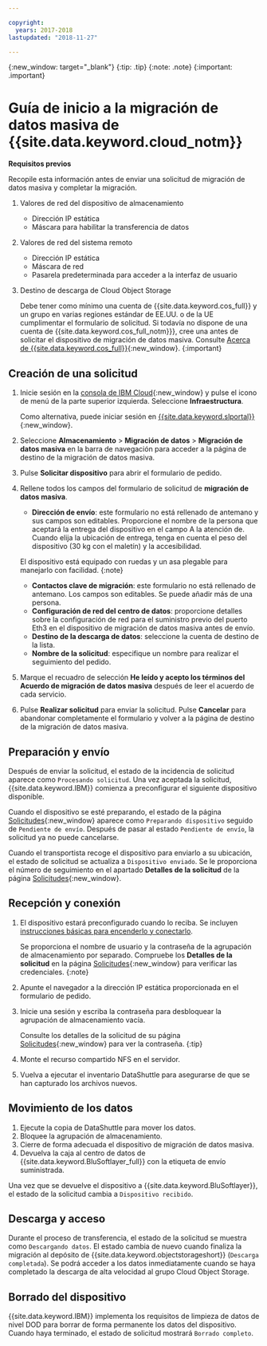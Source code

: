 ```yaml
---

copyright:
  years: 2017-2018
lastupdated: "2018-11-27"

---
```

{:new_window: target="_blank"}
{:tip: .tip}
{:note: .note}
{:important: .important}

# Guía de inicio a la migración de datos masiva de {{site.data.keyword.cloud_notm}}

**Requisitos previos**

Recopile esta información antes de enviar una solicitud de migración de datos masiva y completar la migración.

1. Valores de red del dispositivo de almacenamiento
   - Dirección IP estática
   - Máscara para habilitar la transferencia de datos
2. Valores de red del sistema remoto
   - Dirección IP estática
   - Máscara de red
   - Pasarela predeterminada para acceder a la interfaz de usuario
3. Destino de descarga de Cloud Object Storage <br/>
   
   Debe tener como mínimo una cuenta de {{site.data.keyword.cos_full}} y un grupo en varias regiones estándar de EE.UU. o de la UE cumplimentar el formulario de solicitud. Si todavía no dispone de una cuenta de {{site.data.keyword.cos_full_notm}}}, cree una antes de solicitar el dispositivo de migración de datos masiva. Consulte [Acerca de {{site.data.keyword.cos_full}}](https://console.bluemix.net/docs/services/cloud-object-storage/about-cos.html){:new_window}.
   {:important}

## Creación de una solicitud

1. Inicie sesión en la [consola de IBM Cloud](https://console.bluemix.net/catalog/){:new_window} y pulse el icono de menú de la parte superior izquierda. Seleccione **Infraestructura**.

   Como alternativa, puede iniciar sesión en [{{site.data.keyword.slportal}}](https://control.softlayer.com/){:new_window}.
2. Seleccione **Almacenamiento** > **Migración de datos** > **Migración de datos masiva** en la barra de navegación para acceder a la página de destino de la migración de datos masiva.
3. Pulse **Solicitar dispositivo** para abrir el formulario de pedido.
4. Rellene todos los campos del formulario de solicitud de **migración de datos masiva**.
   - **Dirección de envío**: este formulario no está rellenado de antemano y sus campos son editables. Proporcione el nombre de la persona que aceptará la entrega del dispositivo en el campo A la atención de. Cuando elija la ubicación de entrega, tenga en cuenta el peso del dispositivo (30 kg con el maletín) y la accesibilidad.
   
   El dispositivo está equipado con ruedas y un asa plegable para manejarlo con facilidad.
   {:note}

   - **Contactos clave de migración**: este formulario no está rellenado de antemano. Los campos son editables. Se puede añadir más de una persona.
   - **Configuración de red del centro de datos**: proporcione detalles sobre la configuración de red para el suministro previo del puerto Eth3 en el dispositivo de migración de datos masiva antes de envío.
   - **Destino de la descarga de datos**: seleccione la cuenta de destino de la lista.
   - **Nombre de la solicitud**: especifique un nombre para realizar el seguimiento del pedido.
5. Marque el recuadro de selección **He leído y acepto los términos del Acuerdo de migración de datos masiva** después de leer el acuerdo de cada servicio.
6. Pulse **Realizar solicitud** para enviar la solicitud. Pulse **Cancelar** para abandonar completamente el formulario y volver a la página de destino de la migración de datos masiva.


## Preparación y envío

Después de enviar la solicitud, el estado de la incidencia de solicitud aparece como `Procesando solicitud`. Una vez aceptada la solicitud, {{site.data.keyword.IBM}} comienza a preconfigurar el siguiente dispositivo disponible.

Cuando el dispositivo se esté preparando, el estado de la página [Solicitudes](https://control.softlayer.com/storage/mdms){:new_window} aparece como `Preparando dispositivo` seguido de `Pendiente de envío`. Después de pasar al estado `Pendiente de envío`, la solicitud ya no puede cancelarse.

Cuando el transportista recoge el dispositivo para enviarlo a su ubicación, el estado de solicitud se actualiza a `Dispositivo enviado`. Se le proporciona el número de seguimiento en el apartado **Detalles de la solicitud** de la página [Solicitudes](https://control.softlayer.com/storage/mdms){:new_window}.


## Recepción y conexión

1. El dispositivo estará preconfigurado cuando lo reciba. Se incluyen [instrucciones básicas para encenderlo y conectarlo](user-instructions.html). <br/>
  
   Se proporciona el nombre de usuario y la contraseña de la agrupación de almacenamiento por separado. Compruebe los **Detalles de la solicitud** en la página [Solicitudes](https://control.softlayer.com/storage/mdms){:new_window} para verificar las credenciales.
   {:note}
2. Apunte el navegador a la dirección IP estática proporcionada en el formulario de pedido.
3. Inicie una sesión y escriba la contraseña para desbloquear la agrupación de almacenamiento vacía. <br/>
   
   Consulte los detalles de la solicitud de su página [Solicitudes](https://control.softlayer.com/storage/mdms){:new_window} para ver la contraseña.
   {:tip}
4. Monte el recurso compartido NFS en el servidor.
5. Vuelva a ejecutar el inventario DataShuttle para asegurarse de que se han capturado los archivos nuevos.

## Movimiento de los datos
1. Ejecute la copia de DataShuttle para mover los datos.
2. Bloquee la agrupación de almacenamiento.
3. Cierre de forma adecuada el dispositivo de migración de datos masiva.
4. Devuelva la caja al centro de datos de {{site.data.keyword.BluSoftlayer_full}} con la etiqueta de envío suministrada.

Una vez que se devuelve el dispositivo a {{site.data.keyword.BluSoftlayer}}, el estado de la solicitud cambia a `Dispositivo recibido`.

## Descarga y acceso

Durante el proceso de transferencia, el estado de la solicitud se muestra como `Descargando datos`. El estado cambia de nuevo cuando finaliza la migración al depósito de {{site.data.keyword.objectstorageshort}} (`Descarga completada`). Se podrá acceder a los datos inmediatamente cuando se haya completado la descarga de alta velocidad al grupo Cloud Object Storage.

## Borrado del dispositivo

{{site.data.keyword.IBM}} implementa los requisitos de limpieza de datos de nivel DOD para borrar de forma permanente los datos del dispositivo. Cuando haya terminado, el estado de solicitud mostrará `Borrado completo`.
